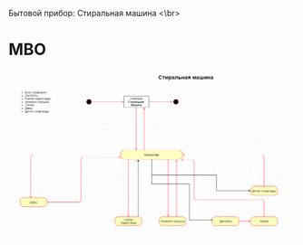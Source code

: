 Бытовой прибор: Стиральная машина <\br>
# МВО
  ![](https://github.com/ZeynalovZ/BMSTU-4-sem/blob/master/OOP/OOP_5/МВО%20СМ1.PNG)
